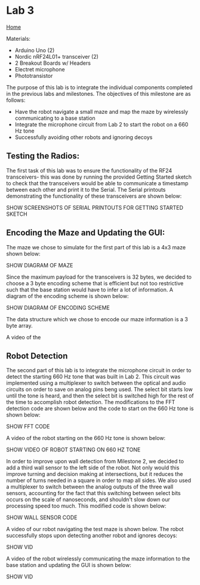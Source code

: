 
# Lab 3
[Home](./index.md)

Materials:  
  * Arduino Uno (2)
  * Nordic nRF24L01+ transceiver (2)
  * 2 Breakout Boards w/ Headers
  * Electret microphone
  * Phototransistor
  
The purpose of this lab is to integrate the individual components completed in the previous labs and milestones. The objectives of this milestone are as follows:

 * Have the robot navigate a small maze and map the maze by wirelessly communicating to a base station
 * Integrate the microphone circuit from Lab 2 to start the robot on a 660 Hz tone
 * Successfully avoiding other robots and ignoring decoys


## Testing the Radios:

The first task of this lab was to ensure the functionality of the RF24 transceivers- this was done by running the provided Getting Started sketch to check that the transceivers would be able to communicate a timestamp between each other and print it to the Serial. The Serial printouts demonstrating the functionality of these transceivers are shown below:

SHOW SCREENSHOTS OF SERIAL PRINTOUTS FOR GETTING STARTED SKETCH

## Encoding the Maze and Updating the GUI:

The maze we chose to simulate for the first part of this lab is a 4x3 maze shown below:

SHOW DIAGRAM OF MAZE

Since the maximum payload for the transceivers is 32 bytes, we decided to choose a 3 byte encoding scheme that is efficient but not too restrictive such that the base station would have to infer a lot of information. A diagram of the encoding scheme is shown below:

SHOW DIAGRAM OF ENCODING SCHEME

The data structure which we chose to encode our maze information is a 3 byte array. 

A video of the 

## Robot Detection

The second part of this lab is to integrate the microphone circuit in order to detect the starting 660 Hz tone that was built in Lab 2. This circuit was implemented using a multiplexer to switch between the optical and audio circuits on order to save on analog pins beng used. The select bit starts low until the tone is heard, and then the select bit is switched high for the rest of the time to accomplish robot detection. The modifications to the FFT detection code are shown below and the code to start on the 660 Hz tone is shown below:

SHOW FFT CODE 

A video of the robot starting on the 660 Hz tone is shown below:

SHOW VIDEO OF ROBOT STARTING ON 660 HZ TONE

In order to improve upon wall detection from Milestone 2, we decided to add a third wall sensor to the left side of the robot. Not only would this improve turning and decision making at intersections, but it reduces the number of turns needed in a square in order to map all sides. We also used a multiplexer to switch between the analog outputs of the three wall sensors, accounting for the fact that this switching between select bits occurs on the scale of nanoseconds, and shouldn't slow down our processing speed too much. This modified code is shown below:

SHOW WALL SENSOR CODE

A video of our robot navigating the test maze is shown below. The robot successfully stops upon detecting another robot and ignores decoys:

SHOW VID

A video of the robot wirelessly communicating the maze information to the base station and updating the GUI is shown below: 

SHOW VID


